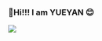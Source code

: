 ### 👋Hi!!! I am YUEYAN 😊

![](https://raw.githubusercontent.com/![](https://raw.githubusercontent.com/ueanperfect/ueanperfect/main/assets/github-contribution-grid-snake.svg)/main/assets/github-contribution-grid-snake.svg)